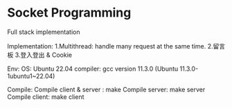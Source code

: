 # Socket Programming
 Full stack implementation



 Implementation:
    1.Multithread: handle many request at the same time.
    2.留言板
    3.登入登出 & Cookie

 Env:
    OS: Ubuntu 22.04
    compiler: gcc version 11.3.0 (Ubuntu 11.3.0-1ubuntu1~22.04)

Compile:
    Compile client & server : make
    Compile server: make server
    Compile client: make client